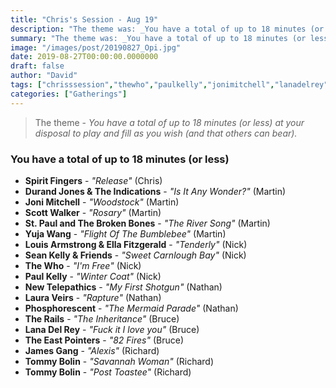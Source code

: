 ```yaml
---
title: "Chris's Session - Aug 19"
description: "The theme was: _You have a total of up to 18 minutes (or less) at your disposal to play and fill as you wish (and that others can bear)._"
summary: "The theme was: _You have a total of up to 18 minutes (or less) at your disposal to play and fill as you wish (and that others can bear)._"
image: "/images/post/20190827_Opi.jpg"
date: 2019-08-27T00:00:00.0000000
draft: false
author: "David"
tags: ["chrisssession","thewho","paulkelly","jonimitchell","lanadelrey","scottwalker","therails","tommybolin","jamesgang","lauraveirs","louisarmstrong","ellafitzgerald","yujawang","spiritfingers","newtelepathics","phosphorescent","theeastpointers","seankellyandfriends","stpaulandthebrokenbones","durandjonesandtheindications"]
categories: ["Gatherings"]
---
```

> The theme - _You have a total of up to 18 minutes (or less) at your disposal to play and fill as you wish (and that others can bear)._

### You have a total of up to 18 minutes (or less) 
- **Spirit Fingers** - _"Release"_ (Chris)
- **Durand Jones & The Indications** - _"Is It Any Wonder?"_ (Martin)
- **Joni Mitchell** - _"Woodstock"_ (Martin)
- **Scott Walker** - _"Rosary"_ (Martin)
- **St. Paul and The Broken Bones** - _"The River Song"_ (Martin)
- **Yuja Wang** - _"Flight Of The Bumblebee"_ (Martin)
- **Louis Armstrong & Ella Fitzgerald** - _"Tenderly"_ (Nick)
- **Sean Kelly & Friends** - _"Sweet Carnlough Bay"_ (Nick)
- **The Who** - _"I'm Free"_ (Nick)
- **Paul Kelly** - _"Winter Coat"_ (Nick)
- **New Telepathics** - _"My First Shotgun"_ (Nathan)
- **Laura Veirs** - _"Rapture"_ (Nathan)
- **Phosphorescent** - _"The Mermaid Parade"_ (Nathan)
- **The Rails** - _"The Inheritance"_ (Bruce)
- **Lana Del Rey** - _"Fuck it I love you"_ (Bruce)
- **The East Pointers** - _"82 Fires"_ (Bruce)
- **James Gang** - _"Alexis"_ (Richard)
- **Tommy Bolin** - _"Savannah Woman"_ (Richard)
- **Tommy Bolin** - _"Post Toastee"_ (Richard)

